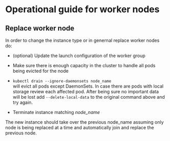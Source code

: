 # Operational guide for worker nodes

## Replace worker node
In order to change the instance type or in genernal replace worker nodes do:

* (optional) Update the launch configuration of the worker group

* Make sure there is enough capacity in the cluster to handle all pods being evicted for the node

* `kubectl drain --ignore-daemonsets node_name`  
will evict all pods except DaemonSets. In case there are pods with local storage review each affected pod. After being sure no important data will be lost add `--delete-local-data` to the original command above and try again.

* Terminate instance matching *node_name*

The new instance should take over the previous node_name assuming only node is being replaced at a time and automatically join and replace the previous node.
